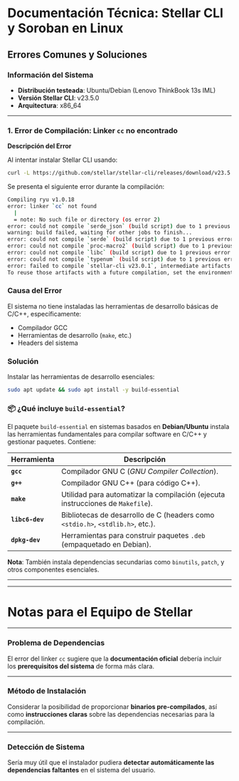 # Documentación Técnica: Stellar CLI y Soroban en Linux  
## Errores Comunes y Soluciones  

### Información del Sistema  
- **Distribución testeada**: Ubuntu/Debian (Lenovo ThinkBook 13s IML)  
- **Versión Stellar CLI**: v23.5.0  
- **Arquitectura**: x86_64  

---  

### 1. Error de Compilación: Linker `cc` no encontrado  
**Descripción del Error**  

Al intentar instalar Stellar CLI usando:


```bash
curl -L https://github.com/stellar/stellar-cli/releases/download/v23.5.0/stellar-x86_64-unknown-linux-gnu.tar.gz | tar xz
```

Se presenta el siguiente error durante la compilación:

```bash
Compiling ryu v1.0.18
error: linker `cc` not found
  |
  = note: No such file or directory (os error 2)
error: could not compile `serde_json` (build script) due to 1 previous error
warning: build failed, waiting for other jobs to finish...
error: could not compile `serde` (build script) due to 1 previous error
error: could not compile `proc-macro2` (build script) due to 1 previous error
error: could not compile `libc` (build script) due to 1 previous error
error: could not compile `typenum` (build script) due to 1 previous error
error: failed to compile `stellar-cli v23.0.1`, intermediate artifacts can be found at `/tmp/cargo-installL1MwIU`.
To reuse those artifacts with a future compilation, set the environment variable `CARGO_TARGET_DIR` to that path.
```

### **Causa del Error**  
El sistema no tiene instaladas las herramientas de desarrollo básicas de C/C++, específicamente:  
- Compilador GCC  
- Herramientas de desarrollo (`make`, etc.)  
- Headers del sistema  

### **Solución**  
Instalar las herramientas de desarrollo esenciales:  

```bash
sudo apt update && sudo apt install -y build-essential
```

### 📦 **¿Qué incluye `build-essential`?**  

El paquete `build-essential` en sistemas basados en **Debian/Ubuntu** instala las herramientas fundamentales para compilar software en C/C++ y gestionar paquetes. Contiene:  

| Herramienta       | Descripción                                                                 |
|-------------------|-----------------------------------------------------------------------------|
| **`gcc`**         | Compilador GNU C (*GNU Compiler Collection*).                               |
| **`g++`**         | Compilador GNU C++ (para código C++).                                       |
| **`make`**        | Utilidad para automatizar la compilación (ejecuta instrucciones de `Makefile`). |
| **`libc6-dev`**   | Bibliotecas de desarrollo de C (headers como `<stdio.h>`, `<stdlib.h>`, etc.). |
| **`dpkg-dev`**    | Herramientas para construir paquetes `.deb` (empaquetado en Debian).        |

**Nota**: También instala dependencias secundarias como `binutils`, `patch`, y otros componentes esenciales.  


---


---  
# Notas para el Equipo de Stellar

---

### Problema de Dependencias

El error del linker `cc` sugiere que la **documentación oficial** debería incluir los **prerequisitos del sistema** de forma más clara.

---

### Método de Instalación

Considerar la posibilidad de proporcionar **binarios pre-compilados**, así como **instrucciones claras** sobre las dependencias necesarias para la compilación.

---

### Detección de Sistema

Sería muy útil que el instalador pudiera **detectar automáticamente las dependencias faltantes** en el sistema del usuario.
